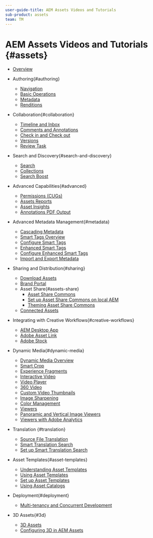 ```yaml
---
user-guide-title: AEM Assets Videos and Tutorials
sub-product: assets
team: TM
---
```

  
# AEM Assets Videos and Tutorials {#assets}

+ [Overview](overview.md)

+ Authoring{#authoring}
  + [Navigation](./authoring/navigation.md)
  + [Basic Operations](./authoring/basic-operations.md)
  + [Metadata](./authoring/metadata.md)
  + [Renditions](./authoring/renditions.md)

+ Collaboration{#collaboration}
  + [Timeline and Inbox](./collaboration/timeline-and-inbox.md)
  + [Comments and Annotations](./collaboration/comments-and-annotations.md)
  + [Check in and Check out](./collaboration/check-in-and-check-out.md)
  + [Versions](./collaboration/versions.md)
  + [Review Task](./collaboration/review-task.md)

+ Search and Discovery{#search-and-discovery}
  + [Search](./search-and-discovery/search.md)             
  + [Collections](./search-and-discovery/collections.md) 
  + [Search Boost](./search-and-discovery/search-boost.md)

+ Advanced Capabilities{#advanced}
  + [Permissions (CUGs)](./advanced/closed-user-groups.md)
  + [Assets Reports](./advanced/asset-reports.md)
  + [Asset Insights](./advanced/asset-insights-launch-tutorial.md)
  + [Annotations PDF Output](./advanced/customizing-annotations-pdf-output.md)

+ Advanced Metadata Management{#metadata}
  + [Cascading Metadata](metadata/cascade-metadata-feature-video-use.md)
  + [Smart Tags Overview](metadata/smart-tags-feature-video-use.md)
  + [Configure Smart Tags](metadata/smart-tags-technical-video-setup.md)
  + [Enhanced Smart Tags](metadata/enhanced-smart-tags-feature-video-use.md)
  + [Configure Enhanced Smart Tags](metadata/enhanced-smart-tags-technical-video-setup.md)
  + [Import and Export Metadata](metadata/metadata-import-feature-video-use.md)

+ Sharing and Distribution{#sharing}
  + [Download Assets](./sharing/download.md)
  + [Brand Portal](./sharing/brand-portal.md)
  + Asset Share{#assets-share}
    + [Asset Share Commons](./sharing/asset-share-commons-user-experience-feature-video-understand.md)
    + [Set up Asset Share Commons on local AEM](./sharing/asset-share-commons-technical-video-setup.md)
    + [Theming Asset Share Commons](./sharing/asset-share-commons-feature-video-theming.md)
  + [Connected Assets](./sharing/connected-assets.md)

+ Integrating with Creative Workflows{#creative-workflows}
  + [AEM Desktop App](./creative-workflows/aem-desktop-app.md)
  + [Adobe Asset Link](./creative-workflows/adobe-asset-link.md)
  + [Adobe Stock](./creative-workflows/adobe-stock.md)

+ Dynamic Media{#dynamic-media}
  + [Dynamic Media Overview](dynamic-media/dynamic-media-overview-feature-video-use.md)
  + [Smart Crop](dynamic-media/smart-crop-feature-video-use.md)
  + [Experience Fragments](dynamic-media/dynamic-media-experience-fragments-feature-video-use.md)
  + [Interactive Video](dynamic-media/dynamic-media-interactive-video-feature-video-use.md)
  + [Video Player](dynamic-media/dynamic-media-video-player-feature-video-use.md)
  + [360 Video](dynamic-media/dynamic-media-360-video-custom-thumbnail-feature-video-use.md)
  + [Custom Video Thumbnails](dynamic-media/dynamic-media-video-thumbnails-feature-video-use.md)
  + [Image Sharpening](dynamic-media/dynamic-media-image-sharpening-feature-video-use.md)
  + [Color Management](dynamic-media/dynamic-media-color-management-technical-video-setup.md)
  + [Viewers](dynamic-media/dynamic-media-viewer-feature-video-understand.md)
  + [Panoramic and Vertical Image Viewers](dynamic-media/panorama-vertical-image-viewer-feature-video-use.md)
  + [Viewers with Adobe Analytics](dynamic-media/dynamic-media-viewer-extension-use.md)

+ Translation {#translation}
  + [Source File Translation](translation/source-file-translation-feature-video-use.md)
  + [Smart Translation Search](translation/smart-translation-search-feature-video-use.md)
  + [Set up Smart Translation Search](translation/smart-translation-search-technical-video-setup.md)

+ Asset Templates{#asset-templates}
  + [Understanding Asset Templates](asset-templates/asset-templates-tutorial-understand.md)
  + [Using Asset Templates](asset-templates/asset-templates-feature-video-use.md)
  + [Set up Asset Templates](asset-templates/asset-templates-technical-video-setup.md)
  + [Using Asset Catalogs](asset-templates/asset-catalog-template-feature-video-use.md)

+ Deployment{#deployment}
  + [Multi-tenancy and Concurrent Development](deployment/multitenancy-concurrent-article-understand.md)
  
+ 3D Assets{#3d}
  + [3D Assets](3d/3d-assets-feature-video-use.md)
  + [Configuring 3D in AEM Assets](3d/3d-assets-technical-video-setup.md)
